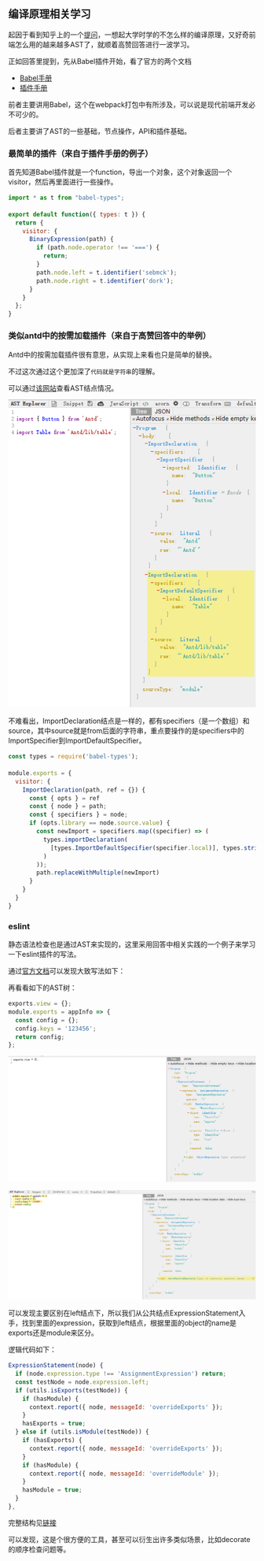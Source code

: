 ## 编译原理相关学习

起因于看到知乎上的一个[提问](https://www.zhihu.com/question/268622554/answer/384881779)，一想起大学时学的不怎么样的编译原理，又好奇前端怎么用的越来越多AST了，就顺着高赞回答进行一波学习。

正如回答里提到，先从Babel插件开始，看了官方的两个文档

- [Babel手册](https://github.com/jamiebuilds/babel-handbook/blob/master/translations/zh-Hans/user-handbook.md)
- [插件手册](https://github.com/jamiebuilds/babel-handbook/blob/master/translations/zh-Hans/plugin-handbook.md)

前者主要讲用Babel，这个在webpack打包中有所涉及，可以说是现代前端开发必不可少的。

后者主要讲了AST的一些基础，节点操作，API和插件基础。

### 最简单的插件（来自于插件手册的例子）

首先知道Babel插件就是一个function，导出一个对象，这个对象返回一个visitor，然后再里面进行一些操作。

```js
import * as t from "babel-types";

export default function({ types: t }) {
  return {
    visitor: {
      BinaryExpression(path) {
        if (path.node.operator !== '===') {
          return;
        }
        path.node.left = t.identifier('sebmck');
        path.node.right = t.identifier('dork');
      }
    }
  };
}
```

### 类似antd中的按需加载插件（来自于高赞回答中的举例）

Antd中的按需加载插件很有意思，从实现上来看也只是简单的替换。

不过这次通过这个更加深了`代码就是字符串`的理解。

可以通过[该网站](https://astexplorer.net/)查看AST结点情况。

![pic1](./pic1.png)

不难看出，ImportDeclaration结点是一样的，都有specifiers（是一个数组）和source，其中source就是from后面的字符串，重点要操作的是specifiers中的ImportSpecifier到ImportDefaultSpecifier。

```js
const types = require('babel-types');

module.exports = {
  visitor: {
    ImportDeclaration(path, ref = {}) {
      const { opts } = ref
      const { node } = path;
      const { specifiers } = node;
      if (opts.library == node.source.value) {
        const newImport = specifiers.map((specifier) => (
          types.importDeclaration(
            [types.ImportDefaultSpecifier(specifier.local)], types.stringLiteral(`${node.source.value}/${specifier.local.name}`),
          )
        ));
        path.replaceWithMultiple(newImport)
      }
    }
  }
}
```

### eslint

静态语法检查也是通过AST来实现的，这里采用回答中相关实践的一个例子来学习一下eslint插件的写法。

通过[官方文档](https://eslint.org/docs/developer-guide/working-with-rules)可以发现大致写法如下：

再看看如下的AST树：

```js
exports.view = {};
module.exports = appInfo => {
  const config = {};
  config.keys = '123456';
  return config;
};
```

![pic2](./pic2.png)

![pic3](./pic3.png)

可以发现主要区别在left结点下，所以我们从公共结点ExpressionStatement入手，找到里面的expression，获取到left结点，根据里面的object的name是exports还是module来区分。

逻辑代码如下：

```js
ExpressionStatement(node) {
  if (node.expression.type !== 'AssignmentExpression') return;
  const testNode = node.expression.left;
  if (utils.isExports(testNode)) {
    if (hasModule) {
      context.report({ node, messageId: 'overrideExports' });
    }
    hasExports = true;
  } else if (utils.isModule(testNode)) {
    if (hasExports) {
      context.report({ node, messageId: 'overrideExports' });
    }
    if (hasModule) {
      context.report({ node, messageId: 'overrideModule' });
    }
    hasModule = true;
  }
},
```

完整结构见[链接](https://github.com/eggjs/eslint-plugin-eggache/blob/master/lib/rules/no-override-exports.js)

可以发现，这是个很方便的工具，甚至可以衍生出许多类似场景，比如decorate的顺序检查问题等。